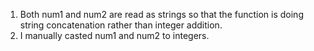 1. Both num1 and num2 are read as strings so that the function is doing string concatenation rather than integer addition.
2. I manually casted num1 and num2 to integers.
